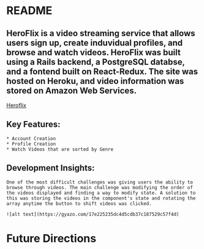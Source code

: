 # README

## HeroFlix is a video streaming service that allows users sign up, create induvidual profiles, and browse and watch videos. HeroFlix was built using a Rails backend, a PostgreSQL databse, and a fontend built on React-Redux. The site was hosted on Heroku, and video information was stored on Amazon Web Services.

[Heroflix](https://netflix-clone-a-a.herokuapp.com/)


## Key Features:
    * Account Creation
    * Profile Creation
    * Watch Videos that are sorted by Genre


## Development Insights:
    One of the most difficult challenges was giving users the ability to browse through videos. The main challenge was modifying the order of the videos displayed and finding a way to modify state. A solution to this was storing the videos in the component's state and rotating the array anytime the button to shift videos was clicked. 

    ![alt text](https://gyazo.com/17e225235dc4d5cdb37c187529c57f4d)






# Future Directions 
